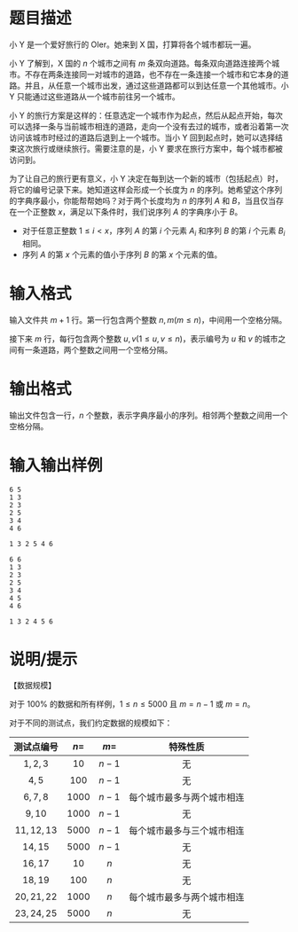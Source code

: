# 题目描述

小 Y 是一个爱好旅行的 OIer。她来到 X 国，打算将各个城市都玩一遍。

小 Y 了解到，X 国的 $n$ 个城市之间有 $m$ 条双向道路。每条双向道路连接两个城市。不存在两条连接同一对城市的道路，也不存在一条连接一个城市和它本身的道路。并且，从任意一个城市出发，通过这些道路都可以到达任意一个其他城市。小 Y 只能通过这些道路从一个城市前往另一个城市。

小 Y 的旅行方案是这样的：任意选定一个城市作为起点，然后从起点开始，每次可以选择一条与当前城市相连的道路，走向一个没有去过的城市，或者沿着第一次访问该城市时经过的道路后退到上一个城市。当小 Y 回到起点时，她可以选择结束这次旅行或继续旅行。需要注意的是，小 Y 要求在旅行方案中，每个城市都被访问到。

为了让自己的旅行更有意义，小 Y 决定在每到达一个新的城市（包括起点）时，将它的编号记录下来。她知道这样会形成一个长度为 $n$ 的序列。她希望这个序列的字典序最小，你能帮帮她吗？对于两个长度均为 $n$ 的序列 $A$ 和 $B$，当且仅当存在一个正整数 $x$，满足以下条件时，我们说序列 $A$ 的字典序小于 $B$。

* 对于任意正整数 $1 \leq i < x$，序列 $A$ 的第 $i$ 个元素 $A_i$ 和序列 $B$ 的第 $i$ 个元素 $B_i$ 相同。
* 序列 $A$ 的第 $x$ 个元素的值小于序列 $B$ 的第 $x$ 个元素的值。

# 输入格式

输入文件共 $m+1$ 行。第一行包含两个整数 $n,m(m \leq n)$，中间用一个空格分隔。

接下来 $m$ 行，每行包含两个整数 $u,v(1 \leq u,v \leq n)$，表示编号为 $u$ 和 $v$ 的城市之间有一条道路，两个整数之间用一个空格分隔。

# 输出格式

输出文件包含一行，$n$ 个整数，表示字典序最小的序列。相邻两个整数之间用一个空格分隔。

# 输入输出样例

```input1
6 5
1 3
2 3
2 5
3 4
4 6
```

```output1
1 3 2 5 4 6
```

```input2
6 6
1 3
2 3
2 5
3 4
4 5
4 6
```

```output2
1 3 2 4 5 6
```

# 说明/提示

【数据规模】

对于 $100 \%$ 的数据和所有样例，$1 \leq n \leq 5000$ 且 $m=n−1$ 或 $m=n$。

对于不同的测试点，我们约定数据的规模如下：

| 测试点编号 |  $n=$  | $m=$  |          特殊性质          |
| :--------: | :----: | :---: | :------------------------: |
|  $1,2,3$   |  $10$  | $n-1$ |             无             |
|   $4,5$    | $100$  | $n-1$ |             无             |
|  $6,7,8$   | $1000$ | $n-1$ | 每个城市最多与两个城市相连 |
|   $9,10$   | $1000$ | $n-1$ |             无             |
| $11,12,13$ | $5000$ | $n-1$ | 每个城市最多与三个城市相连 |
|  $14,15$   | $5000$ | $n-1$ |             无             |
|  $16,17$   |  $10$  |  $n$  |             无             |
|  $18,19$   | $100$  |  $n$  |             无             |
| $20,21,22$ | $1000$ |  $n$  | 每个城市最多与两个城市相连 |
| $23,24,25$ | $5000$ |  $n$  |             无             |

